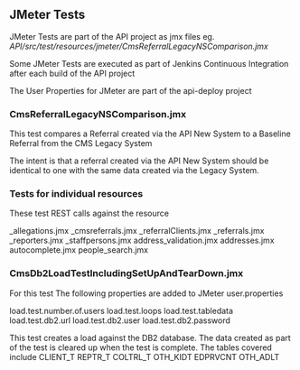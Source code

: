 ## JMeter Tests

JMeter Tests are part of the API project as jmx files eg. *API/src/test/resources/jmeter/CmsReferralLegacyNSComparison.jmx*

Some JMeter Tests are executed as part of Jenkins Continuous Integration after each build of the API project

The User Properties for JMeter are part of the api-deploy project

### CmsReferralLegacyNSComparison.jmx

This test compares a Referral created via the API New System to a Baseline Referral from the CMS Legacy System

The intent is that a referral created via the API New System should be identical to one with the same data created via the Legacy System.

### Tests for individual resources

These test REST calls against the resource

_allegations.jmx
_cmsreferrals.jmx
_referralClients.jmx
_referrals.jmx
_reporters.jmx
_staffpersons.jmx
address_validation.jmx
addresses.jmx
autocomplete.jmx
people_search.jmx

### CmsDb2LoadTestIncludingSetUpAndTearDown.jmx

For this test The following properties are added to JMeter user.properties

load.test.number.of.users
load.test.loops
load.test.tabledata
load.test.db2.url
load.test.db2.user
load.test.db2.password

This test creates a load against the DB2 database. The data created as part of the test is cleared up when the test is complete. The tables covered include
CLIENT_T
REPTR_T
COLTRL_T
OTH_KIDT
EDPRVCNT
OTH_ADLT

